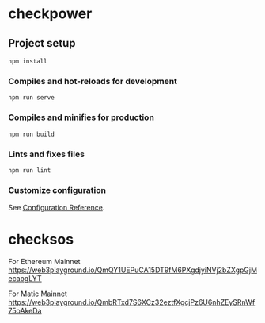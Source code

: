 # checkpower

## Project setup
```
npm install
```

### Compiles and hot-reloads for development
```
npm run serve
```

### Compiles and minifies for production
```
npm run build
```

### Lints and fixes files
```
npm run lint
```

### Customize configuration
See [Configuration Reference](https://cli.vuejs.org/config/).


# checksos

For Ethereum Mainnet
https://web3playground.io/QmQY1UEPuCA15DT9fM6PXgdjyiNVj2bZXgpGjMecaogLYT

For Matic Mainnet
https://web3playground.io/QmbRTxd7S6XCz32eztfXgcjPz6U6nhZEySRnWf75oAkeDa
